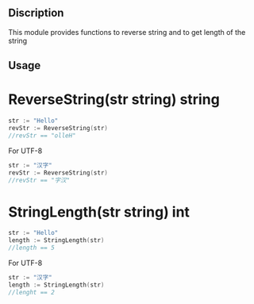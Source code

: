 ## Discription
This module provides functions to reverse string and to get length of the string
## Usage 
# ReverseString(str string) string
```go
str := "Hello" 
revStr := ReverseString(str)
//revStr == "olleH"
```
For UTF-8
```go
str := "汉字"
revStr := ReverseString(str)
//revStr == "字汉"
```

# StringLength(str string) int 
```go
str := "Hello" 
length := StringLength(str)
//length == 5
```
For UTF-8
```go
str := "汉字"
length := StringLength(str)
//lenght == 2
```
